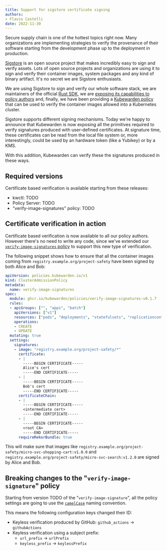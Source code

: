 ```yaml
---
title: Support for sigstore certificate signing
authors:
- Flavio Castelli
date: 2022-11-30
---
```


Secure supply chain is one of the hottest topics right now. Many organizations
are implementing strategies to verify the provenance of their software starting from
the development phase up to the deployment in production.

[Sigstore](https://sigstore.dev/) is an open source project that makes incredibly
easy to sign and verify assets. Lots of open source projects and organizations
are using it to sign and verify their container images, system packages and any kind
of binary artifact.
It's no secret we are Sigstore enthusiasts.

We are using Sigstore to sign and verify our whole
software stack, we are maintainers of the official [Rust SDK](https://github.com/sigstore/sigstore-rs),
we are [exposing its capabilities to policy authors](https://docs.kubewarden.io/writing-policies/spec/host-capabilities/signature-verifier-policies)
and, finally, we have been providing a
[Kubewarden policy](https://github.com/kubewarden/verify-image-signatures/) that
can be used to verify the container images allowed into a Kubernetes cluster.

Sigstore supports different signing mechanisms. Today we're happy to announce
that Kubewarden is now exposing all the primitives required to verify signatures
produced with user-defined certificates. At signature time, these certificates
can be read from the local file system or, more interestingly, could be used by
an hardware token (like a Yubikey) or by a KMS.

With this addition, Kubewarden can verify these the signatures produced in these
ways.

## Required versions

Certificate based verification is available starting from these releases:

* kwctl: TODO
* Policy Server: TODO
* "verify-image-signatures" policy: TODO

## Certificate verification in action

Certificate based verification is now available to all our policy authors. However
there's no need to write any code, since we've extended our
[`verify-image-signatures` policy](https://github.com/kubewarden/verify-image-signatures/)
to support this new type of verification.

The following snippet shows how to ensure that all the container images coming
from `registry.example.org/project-safety` have been signed by both Alice and Bob:

```yaml
apiVersion: policies.kubewarden.io/v1
kind: ClusterAdmissionPolicy
metadata:
  name: verify-image-signatures
spec:
  module: ghcr.io/kubewarden/policies/verify-image-signatures:v0.1.7
  rules:
  - apiGroups: ["", "apps", "batch"]
    apiVersions: ["v1"]
    resources: ["pods", "deployments", "statefulsets", "replicationcontrollers", "jobs", "cronjobs"]
    operations:
    - CREATE
    - UPDATE
  mutating: true
  settings:
    signatures:
    - image: "registry.example.org/project-safety/*"
      certificate:
      - |
        -----BEGIN CERTIFICATE-----
        Alice's cert
        -----END CERTIFICATE-----
      - |
        -----BEGIN CERTIFICATE-----
        Bob's cert
        -----END CERTIFICATE-----
      certificateChain:
      - |
        -----BEGIN CERTIFICATE-----
        <intermediate cert>
        -----END CERTIFICATE-----
      - |
        -----BEGIN CERTIFICATE-----
        <root CA>
        -----END CERTIFICATE-----
      requireRekorBundle: true
```

This will make sure that images like `registry.example.org/project-safety/micro-svc-shopping-cart:v1.0.0`
and `registry.example.org/project-safety/micro-svc-search:v1.2.0` are signed
by Alice and Bob.

## Breaking changes to the "`verify-image-signature`" policy

Starting from version TODO of the "`verify-image-signature`", all the policy settings
are going to use the [`camelCase`](https://en.wikipedia.org/wiki/Camel_case)
naming convention.

This means the following configuration keys changed their ID:

* Keyless verification produced by GitHub: `github_actions` &rarr; `githubActions`
* Keyless verification using a subject prefix:
  * `url_prefix` &rarr; `urlPrefix`
  * `keyless_prefix` &rarr; `keylessPrefix`


